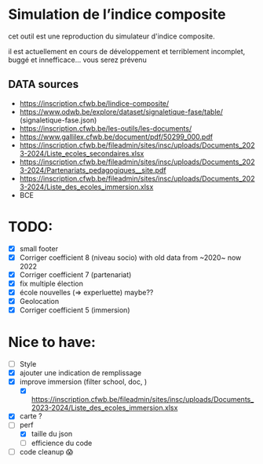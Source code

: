 # Simulation de l’indice composite

cet outil est une reproduction du simulateur d'indice composite.

il est actuellement en cours de développement et terriblement incomplet, buggé et innefficace... vous serez prévenu

## DATA sources

- https://inscription.cfwb.be/lindice-composite/
- https://www.odwb.be/explore/dataset/signaletique-fase/table/ (signaletique-fase.json)
- https://inscription.cfwb.be/les-outils/les-documents/
- https://www.gallilex.cfwb.be/document/pdf/50299_000.pdf
- https://inscription.cfwb.be/fileadmin/sites/insc/uploads/Documents_2023-2024/Liste_ecoles_secondaires.xlsx
- https://inscription.cfwb.be/fileadmin/sites/insc/uploads/Documents_2023-2024/Partenariats_pedagogiques__site.pdf
- https://inscription.cfwb.be/fileadmin/sites/insc/uploads/Documents_2023-2024/Liste_des_ecoles_immersion.xlsx
- BCE

# TODO:

- [x] small footer
- [x] Corriger coefficient 8 (niveau socio) with old data from ~2020~ now 2022
- [x] Corriger coefficient 7 (partenariat)
- [x] fix multiple élection
- [x] école nouvelles (=> experluette) maybe??
- [x] Geolocation
- [x] Corriger coefficient 5 (immersion)

# Nice to have:

- [ ] Style
- [x] ajouter une indication de remplissage
- [x] improve immersion (filter school, doc, )
  - [x] https://inscription.cfwb.be/fileadmin/sites/insc/uploads/Documents_2023-2024/Liste_des_ecoles_immersion.xlsx
- [x] carte ?
- [ ] perf
  - [x] taille du json
  - [ ] efficience du code
- [ ] code cleanup 😱
